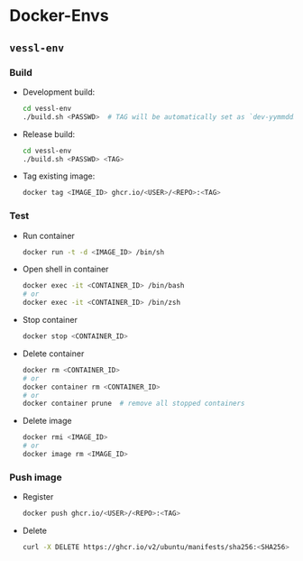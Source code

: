# Docker-Envs

## `vessl-env`

### Build

- Development build:
  ```bash
  cd vessl-env
  ./build.sh <PASSWD>  # TAG will be automatically set as `dev-yymmddHHMM`
  ```

- Release build:
  ```bash
  cd vessl-env
  ./build.sh <PASSWD> <TAG>
  ```

- Tag existing image:
  ```bash
  docker tag <IMAGE_ID> ghcr.io/<USER>/<REPO>:<TAG>
  ```

### Test

- Run container
  ```bash
  docker run -t -d <IMAGE_ID> /bin/sh
  ```

- Open shell in container
  ```bash
  docker exec -it <CONTAINER_ID> /bin/bash
  # or
  docker exec -it <CONTAINER_ID> /bin/zsh
  ```

- Stop container
  ```bash
  docker stop <CONTAINER_ID>
  ```

- Delete container
  ```bash
  docker rm <CONTAINER_ID>
  # or
  docker container rm <CONTAINER_ID>
  # or
  docker container prune  # remove all stopped containers
  ```

- Delete image
  ```bash
  docker rmi <IMAGE_ID>
  # or
  docker image rm <IMAGE_ID>
  ```

### Push image

- Register
  ```bash
  docker push ghcr.io/<USER>/<REPO>:<TAG>
  ```

- Delete
  ```bash
  curl -X DELETE https://ghcr.io/v2/ubuntu/manifests/sha256:<SHA256>
  ```
